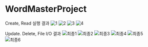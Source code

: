 # WordMasterProject

Create, Read 실행 결과
![1](https://user-images.githubusercontent.com/112395554/188883405-5acc0737-dfe2-465a-a663-cc8626c27061.JPG)
![2](https://user-images.githubusercontent.com/112395554/188883458-8dd748a9-5bf2-4cbb-b832-570183851cf0.JPG)
![3](https://user-images.githubusercontent.com/112395554/188883498-89cfa626-133a-4f43-9b1f-b768baca5066.JPG)
![4](https://user-images.githubusercontent.com/112395554/188883982-76e6315a-936e-46f3-9737-14161fc38c85.JPG)

Update. Delete, File I/O 결과
![최종1](https://user-images.githubusercontent.com/112395554/190862377-966259b7-a2d6-428c-a284-aaba78253c74.JPG)
![최종2](https://user-images.githubusercontent.com/112395554/190862380-30e6214e-6812-4a26-91da-be9f7116bd94.JPG)
![최종3](https://user-images.githubusercontent.com/112395554/190862421-0580ce54-dd29-4856-a94e-285189cae606.JPG)
![최종4](https://user-images.githubusercontent.com/112395554/190862424-38836756-ede3-4eeb-a04e-b3f5d0ac6007.JPG)
![최종5](https://user-images.githubusercontent.com/112395554/190862425-d4497074-a57b-424c-93a5-a03c6589457a.JPG)
![최종6](https://user-images.githubusercontent.com/112395554/190862426-dec77f23-edb4-4888-92fd-3a0010bd8323.JPG)
